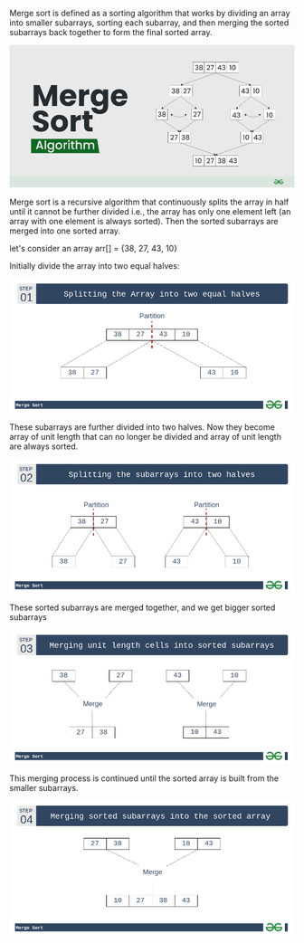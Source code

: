 Merge sort is defined as a sorting algorithm that works by dividing an array into smaller subarrays, sorting each subarray, and then merging the sorted subarrays back together to form the final sorted array.

![Merge Sort](image-3.png)

Merge sort is a recursive algorithm that continuously splits the array in half until it cannot be further divided i.e., the array has only one element left (an array with one element is always sorted). Then the sorted subarrays are merged into one sorted array.

let's consider an array arr[] = {38, 27, 43, 10}

Initially divide the array into two equal halves:

![First iteration](image-4.png)

These subarrays are further divided into two halves. Now they become array of unit length that can no longer be divided and array of unit length are always sorted.

![Second Iteration](image-5.png)

These sorted subarrays are merged together, and we get bigger sorted subarrays

![Third Ieteration](image-6.png)

This merging process is continued until the sorted array is built from the smaller subarrays.

![Fourth Iteration](image-7.png)
